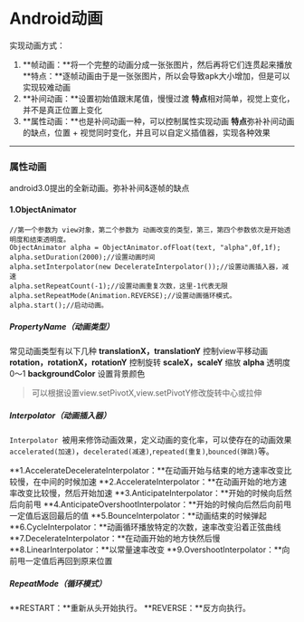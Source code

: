 # Android动画
实现动画方式：
1. **帧动画：**将一个完整的动画分成一张张图片，然后再将它们连贯起来播放
**特点：**逐帧动画由于是一张张图片，所以会导致apk大小增加，但是可以实现较难动画
2. **补间动画：**设置初始值跟末尾值，慢慢过渡
**特点**相对简单，视觉上变化，并不是真正位置上变化
3. **属性动画：**也是补间动画一种，可以控制属性实现动画
**特点**弥补补间动画的缺点，位置 + 视觉同时变化，并且可以自定义插值器，实现各种效果


----------

### 属性动画
android3.0提出的全新动画。弥补补间&逐帧的缺点
#### 1.ObjectAnimator
```
//第一个参数为 view对象，第二个参数为 动画改变的类型，第三，第四个参数依次是开始透明度和结束透明度。
ObjectAnimator alpha = ObjectAnimator.ofFloat(text, "alpha",0f,1f);
alpha.setDuration(2000);//设置动画时间
alpha.setInterpolator(new DecelerateInterpolator());//设置动画插入器，减速
alpha.setRepeatCount(-1);//设置动画重复次数，这里-1代表无限
alpha.setRepeatMode(Animation.REVERSE);//设置动画循环模式。
alpha.start();//启动动画。
```
##### PropertyName（动画类型）
常见动画类型有以下几种
**translationX，translationY** 控制view平移动画
**rotation，rotationX，rotationY** 控制旋转
**scaleX，scaleY** 缩放
**alpha**  透明度 0～1
**backgroundColor**  设置背景颜色


> 可以根据设置view.setPivotX,view.setPivotY修改旋转中心或拉伸

##### Interpolator（动画插入器）
`Interpolator `被用来修饰动画效果，定义动画的变化率，可以使存在的动画效果`accelerated(加速)`，`decelerated(减速)`,`repeated(重复)`,`bounced(弹跳)`等。

**1.AccelerateDecelerateInterpolator：**在动画开始与结束的地方速率改变比较慢，在中间的时候加速
**2.AccelerateInterpolator：**在动画开始的地方速率改变比较慢，然后开始加速
**3.AnticipateInterpolator：**开始的时候向后然后向前甩
**4.AnticipateOvershootInterpolator：**开始的时候向后然后向前甩一定值后返回最后的值
**5.BounceInterpolator：**动画结束的时候弹起
**6.CycleInterpolator：**动画循环播放特定的次数，速率改变沿着正弦曲线
**7.DecelerateInterpolator：**在动画开始的地方快然后慢
**8.LinearInterpolator：**以常量速率改变
**9.OvershootInterpolator：**向前甩一定值后再回到原来位置


##### RepeatMode（循环模式）
**RESTART：**重新从头开始执行。
**REVERSE：**反方向执行。
